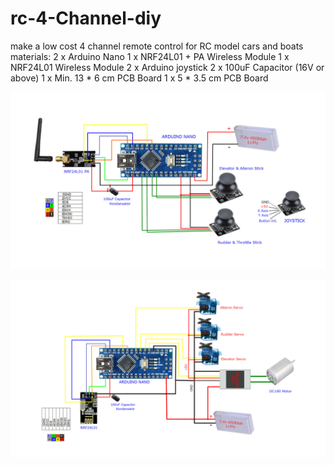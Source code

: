# rc-4-Channel-diy
make a low cost 4 channel remote control for RC model cars and boats
materials:
2 x Arduino Nano
1 x NRF24L01 + PA Wireless Module
1 x NRF24L01 Wireless Module
2 x Arduino joystick
2 x 100uF Capacitor (16V or above)
1 x Min. 13 * 6 cm PCB Board
1 x 5 * 3.5 cm PCB Board

![alt text](https://github.com/jenizar/rc-4-Channel-diy/blob/main/screenshot/transmitter.jpg)

![alt text](https://github.com/jenizar/rc-4-Channel-diy/blob/main/screenshot/receiver.jpg)



